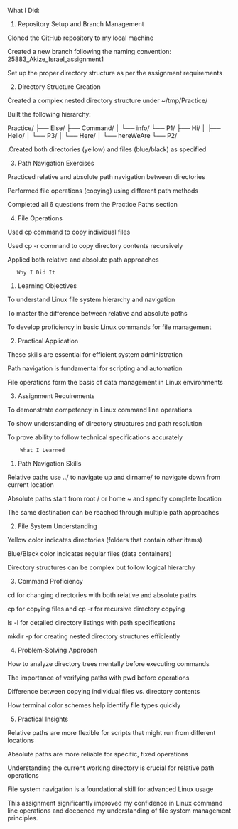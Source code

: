  What I Did:

1. Repository Setup and Branch Management

Cloned the GitHub repository to my local machine

Created a new branch following the naming convention: 25883_Akize_Israel_assignment1

Set up the proper directory structure as per the assignment requirements

2. Directory Structure Creation

Created a complex nested directory structure under ~/tmp/Practice/

Built the following hierarchy:

Practice/
├── Else/
├── Command/
│   └── info/
└── P1/
    ├── Hi/
    │   ├── Hello/
    │   └── P3/
    │       └── Here/
    │           └── hereWeAre
    └── P2/

.Created both directories (yellow) and files (blue/black) as specified

3. Path Navigation Exercises

Practiced relative and absolute path navigation between directories

Performed file operations (copying) using different path methods

Completed all 6 questions from the Practice Paths section

4. File Operations

Used cp command to copy individual files

Used cp -r command to copy directory contents recursively

Applied both relative and absolute path approaches

       Why I Did It

1. Learning Objectives

To understand Linux file system hierarchy and navigation

To master the difference between relative and absolute paths

To develop proficiency in basic Linux commands for file management

2. Practical Application

These skills are essential for efficient system administration

Path navigation is fundamental for scripting and automation

File operations form the basis of data management in Linux environments

3. Assignment Requirements

To demonstrate competency in Linux command line operations

To show understanding of directory structures and path resolution

To prove ability to follow technical specifications accurately

        What I Learned

1. Path Navigation Skills

Relative paths use ../ to navigate up and dirname/ to navigate down from current location

Absolute paths start from root / or home ~ and specify complete location

The same destination can be reached through multiple path approaches

2. File System Understanding

Yellow color indicates directories (folders that contain other items)

Blue/Black color indicates regular files (data containers)

Directory structures can be complex but follow logical hierarchy

3. Command Proficiency

cd for changing directories with both relative and absolute paths

cp for copying files and cp -r for recursive directory copying

ls -l for detailed directory listings with path specifications

mkdir -p for creating nested directory structures efficiently

4. Problem-Solving Approach

How to analyze directory trees mentally before executing commands

The importance of verifying paths with pwd before operations

Difference between copying individual files vs. directory contents

How terminal color schemes help identify file types quickly

5. Practical Insights

Relative paths are more flexible for scripts that might run from different locations

Absolute paths are more reliable for specific, fixed operations

Understanding the current working directory is crucial for relative path operations

File system navigation is a foundational skill for advanced Linux usage

This assignment significantly improved my confidence in Linux command line operations and deepened my understanding of file system management principles.
